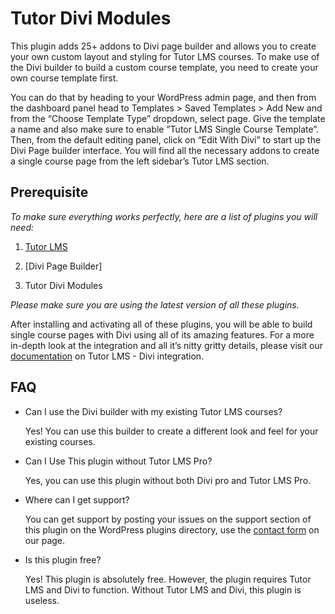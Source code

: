 # Tutor Divi Modules

This plugin adds 25+ addons to Divi page builder and allows you to create your own custom layout and styling for Tutor LMS courses. To make use of the Divi builder to build a custom course template, you need to create your own course template first.

You can do that by heading to your WordPress admin page, and then from the dashboard panel head to Templates > Saved Templates > Add New and from the “Choose Template Type” dropdown, select page. Give the template a name and also make sure to enable ”Tutor LMS Single Course Template”. Then, from the default editing panel, click on “Edit With Divi” to start up the Divi Page builder interface. You will find all the necessary addons to create a single course page from the left sidebar’s Tutor LMS section.

## Prerequisite

_To make sure everything works perfectly, here are a list of plugins you will need:_

1. [Tutor LMS](https://wordpress.org/plugins/tutor "Tutor LMS")

2. [Divi Page Builder]

3. Tutor Divi Modules

_Please make sure you are using the latest version of all these plugins._

After installing and activating all of these plugins, you will be able to build single course pages with Divi using all of its amazing features. For a more in-depth look at the integration and all it’s nitty gritty details, please visit our [documentation](https://docs.themeum.com/tutor-lms/integrations/Divi-page-builder/ "Documentation | Divi Page Builder") on Tutor LMS - Divi integration.

## FAQ

- Can I use the Divi builder with my existing Tutor LMS courses?

  Yes! You can use this builder to create a different look and feel for
  your existing courses.

- Can I Use This plugin without Tutor LMS Pro?

  Yes, you can use this plugin without both Divi pro and Tutor LMS
  Pro.

- Where can I get support?

  You can get support by posting your issues on the support section of
  this plugin on the WordPress plugins directory, use the <a 
  href="https://www.themeum.com/contact-us"  title="Contact Us -
  Themeum">contact form</a> on our page.

- Is this plugin free?

  Yes! This plugin is absolutely free. However, the plugin requires
  Tutor LMS and Divi to function. Without Tutor LMS and Divi, this plugin is useless.
